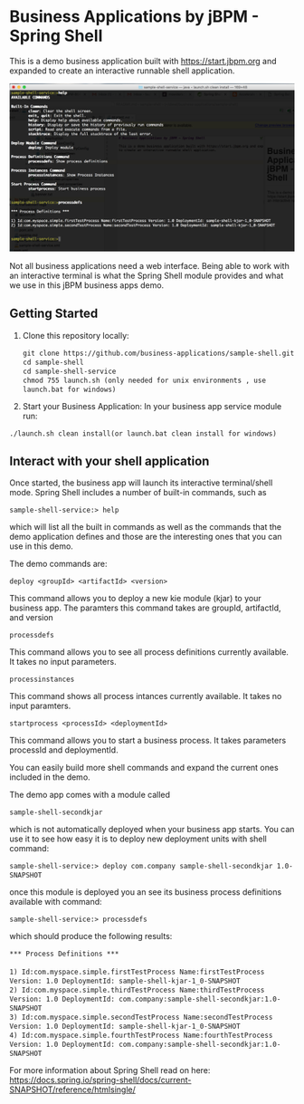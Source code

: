 # Business Applications by jBPM - Spring Shell

This is a demo business application built with https://start.jbpm.org and expanded
to create an interactive runnable shell application.
 
![Sample of demo](img/shell-demo.png?raw=true)

Not all business applications need a web interface. Being able to work with 
an interactive terminal is what the Spring Shell module provides and what we 
use in this jBPM business apps demo.

## Getting Started 
1. Clone this repository locally:
   
   ```
   git clone https://github.com/business-applications/sample-shell.git
   cd sample-shell
   cd sample-shell-service
   chmod 755 launch.sh (only needed for unix environments , use launch.bat for windows)
   ```
   
2. Start your Business Application:
In your business app service module run:
```
./launch.sh clean install(or launch.bat clean install for windows)
```

## Interact with your shell application
Once started, the business app will launch its interactive terminal/shell mode. 
Spring Shell includes a number of built-in commands, such as

```
sample-shell-service:> help
```
which will list all the built in commands as well as the commands that the demo application defines
and those are the interesting ones that you can use in this demo.

The demo commands are:

```
deploy <groupId> <artifactId> <version>
```
This command allows you to deploy a new kie module (kjar) to your business app.
The paramters this command takes are groupId, artifactId, and version

```
processdefs
```
This command allows you to see all process definitions currently available. It takes no
input parameters.

```
processinstances
```
This command shows all process intances currently available. It takes no input paramters.

```
startprocess <processId> <deploymentId>
```
This command allows you to start a business process. It takes parameters processId and deploymentId.

You can easily build more shell commands and expand the current ones included in the demo. 

The demo app comes with a module called 

```
sample-shell-secondkjar
```
which is not automatically deployed when your business app starts. You can use it 
to see how easy it is to deploy new deployment units with shell command:

```
sample-shell-service:> deploy com.company sample-shell-secondkjar 1.0-SNAPSHOT
```

once this module is deployed you an see its business process definitions available with command: 

```
sample-shell-service:> processdefs
```

which should produce the following results:

```
*** Process Definitions ***

1) Id:com.myspace.simple.firstTestProcess Name:firstTestProcess Version: 1.0 DeploymentId: sample-shell-kjar-1_0-SNAPSHOT
2) Id:com.myspace.simple.thirdTestProcess Name:thirdTestProcess Version: 1.0 DeploymentId: com.company:sample-shell-secondkjar:1.0-SNAPSHOT
3) Id:com.myspace.simple.secondTestProcess Name:secondTestProcess Version: 1.0 DeploymentId: sample-shell-kjar-1_0-SNAPSHOT
4) Id:com.myspace.simple.fourthTestProcess Name:fourthTestProcess Version: 1.0 DeploymentId: com.company:sample-shell-secondkjar:1.0-SNAPSHOT
```

For more information about Spring Shell read on here: https://docs.spring.io/spring-shell/docs/current-SNAPSHOT/reference/htmlsingle/
